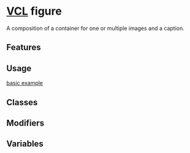 # [VCL](https://vcl.github.io/) figure

A composition of a container for one or multiple images and a caption.

## Features

## Usage

[basic example](/demo/example.html)

## Classes

## Modifiers

## Variables
